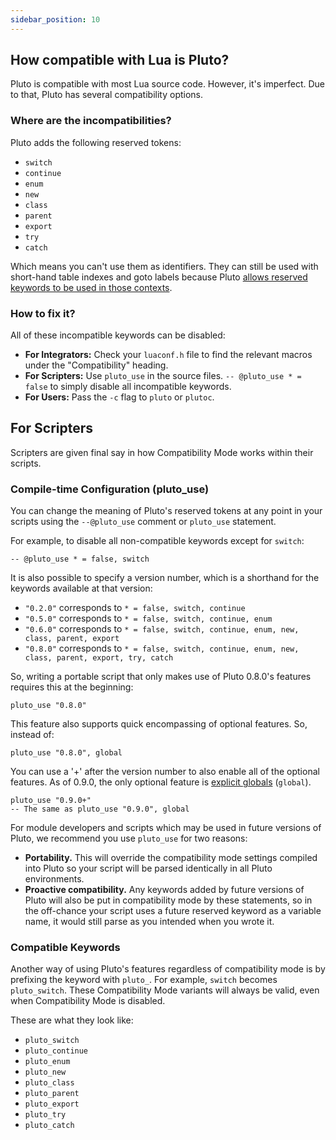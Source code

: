 ```yaml
---
sidebar_position: 10
---
```


## How compatible with Lua is Pluto?
Pluto is compatible with most Lua source code. However, it's imperfect. Due to that, Pluto has several compatibility options.
### Where are the incompatibilities?
Pluto adds the following reserved tokens:
- `switch`
- `continue`
- `enum`
- `new`
- `class`
- `parent`
- `export`
- `try`
- `catch`

Which means you can't use them as identifiers. They can still be used with short-hand table indexes and goto labels because Pluto [allows reserved keywords to be used in those contexts](QoL%20Improvements/Reserved%20Identifiers).

### How to fix it?
All of these incompatible keywords can be disabled:
- **For Integrators:** Check your `luaconf.h` file to find the relevant macros under the "Compatibility" heading.
- **For Scripters:** Use `pluto_use` in the source files. `-- @pluto_use * = false` to simply disable all incompatible keywords.
- **For Users:** Pass the `-c` flag to `pluto` or `plutoc`.

## For Scripters
Scripters are given final say in how Compatibility Mode works within their scripts.

### Compile-time Configuration (pluto_use)
You can change the meaning of Pluto's reserved tokens at any point in your scripts using the `--@pluto_use` comment or `pluto_use` statement.

For example, to disable all non-compatible keywords except for `switch`:
```pluto
-- @pluto_use * = false, switch
```

It is also possible to specify a version number, which is a shorthand for the keywords available at that version:
- `"0.2.0"` corresponds to `* = false, switch, continue`
- `"0.5.0"` corresponds to `* = false, switch, continue, enum`
- `"0.6.0"` corresponds to `* = false, switch, continue, enum, new, class, parent, export`
- `"0.8.0"` corresponds to `* = false, switch, continue, enum, new, class, parent, export, try, catch`

So, writing a portable script that only makes use of Pluto 0.8.0's features requires this at the beginning:
```pluto
pluto_use "0.8.0"
```

This feature also supports quick encompassing of optional features. So, instead of:
```pluto
pluto_use "0.8.0", global
```
You can use a '+' after the version number to also enable all of the optional features. As of 0.9.0, the only optional feature is [explicit globals](New%20Features/Explicit%20Globals) (`global`).
```pluto
pluto_use "0.9.0+"
-- The same as pluto_use "0.9.0", global
```

For module developers and scripts which may be used in future versions of Pluto, we recommend you use `pluto_use` for two reasons:
- **Portability.** This will override the compatibility mode settings compiled into Pluto so your script will be parsed identically in all Pluto environments.
- **Proactive compatibility.** Any keywords added by future versions of Pluto will also be put in compatibility mode by these statements, so in the off-chance your script uses a future reserved keyword as a variable name, it would still parse as you intended when you wrote it.

### Compatible Keywords
Another way of using Pluto's features regardless of compatibility mode is by prefixing the keyword with `pluto_`. For example, `switch` becomes `pluto_switch`. These Compatibility Mode variants will always be valid, even when Compatibility Mode is disabled.

These are what they look like:
- `pluto_switch`
- `pluto_continue`
- `pluto_enum`
- `pluto_new`
- `pluto_class`
- `pluto_parent`
- `pluto_export`
- `pluto_try`
- `pluto_catch`